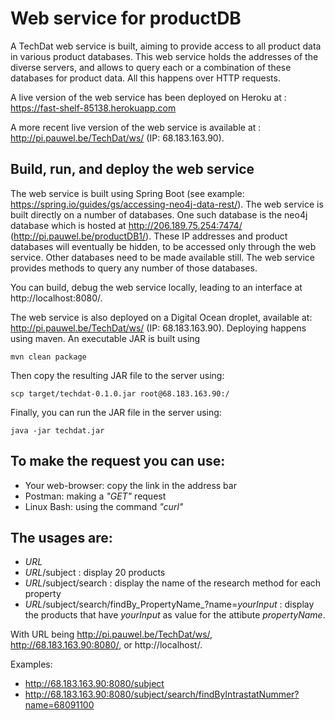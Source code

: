# Web service for productDB

A TechDat web service is built, aiming to provide access to all product data in various product databases. This web service holds the addresses of the diverse servers, and allows to query each or a combination of these databases for product data. All this happens over HTTP requests.

A live version of the web service has been deployed on Heroku at : https://fast-shelf-85138.herokuapp.com

A more recent live version of the web service is available at : http://pi.pauwel.be/TechDat/ws/ (IP: 68.183.163.90).

## Build, run, and deploy the web service
The web service is built using Spring Boot (see example: https://spring.io/guides/gs/accessing-neo4j-data-rest/). The web service is built directly on a number of databases. One such database is the neo4j database which is hosted at http://206.189.75.254:7474/ (http://pi.pauwel.be/productDB1/). These IP addresses and product databases will eventually be hidden, to be accessed only through the web service. Other databases need to be made available still. The web service provides methods to query any number of those databases.

You can build, debug the web service locally, leading to an interface at http://localhost:8080/.

The web service is also deployed on a Digital Ocean droplet, available at: http://pi.pauwel.be/TechDat/ws/ (IP: 68.183.163.90). Deploying happens using maven. An executable JAR is built using 

`mvn clean package`

Then copy the resulting JAR file to the server using:

`scp target/techdat-0.1.0.jar root@68.183.163.90:/`

Finally, you can run the JAR file in the server using:

`java -jar techdat.jar`

## To make the request you can use:
* Your web-browser: copy the link in the address bar
* Postman: making a _"GET"_ request
* Linux Bash: using the command _"curl"_

## The usages are:
* _URL_
* _URL_/subject : display 20 products
* _URL_/subject/search : display the name of the research method for each property
* _URL_/subject/search/findBy_PropertyName_?name=_yourInput_ : display the products that have _yourInput_ as value for the attibute _propertyName_.

With URL being http://pi.pauwel.be/TechDat/ws/, http://68.183.163.90:8080/, or http://localhost/.

Examples:
* http://68.183.163.90:8080/subject
* http://68.183.163.90:8080/subject/search/findByIntrastatNummer?name=68091100





